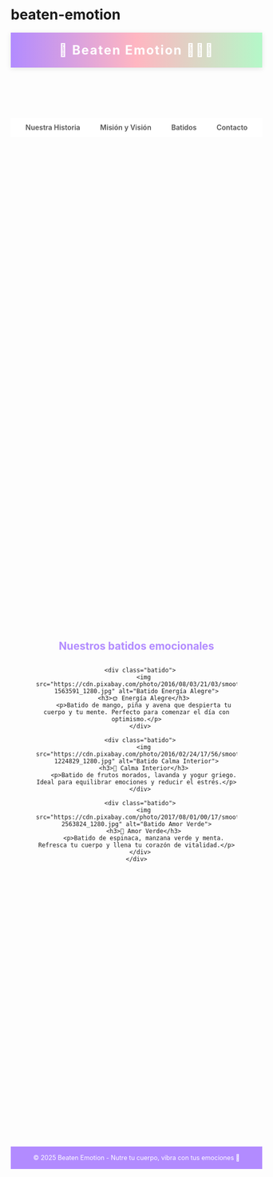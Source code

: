 # beaten-emotion
<!DOCTYPE html>
<html lang="es">
<head>
  <meta charset="UTF-8" />
  <meta name="viewport" content="width=device-width, initial-scale=1.0" />
  <title>Beaten Emotion - Batidos Nutricionales</title>
  <style>
    /* Colores principales */
    :root {
      --morado: #b28bff;
      --rosado: #ffb6c1;
      --verde: #b4f8c8;
      --blanco: #fff;
      --gris: #f7f7f7;
    }

    body {
      font-family: 'Poppins', sans-serif;
      margin: 0;
      background-color: var(--gris);
      color: #333;
    }

    header {
      background: linear-gradient(90deg, var(--morado), var(--rosado), var(--verde));
      padding: 20px;
      text-align: center;
      color: var(--blanco);
      font-size: 1.8em;
      font-weight: bold;
      letter-spacing: 2px;
      box-shadow: 0 2px 10px rgba(0,0,0,0.1);
    }

    nav {
      display: flex;
      justify-content: center;
      background-color: var(--blanco);
      padding: 10px 0;
    }

    nav a {
      text-decoration: none;
      color: #555;
      margin: 0 20px;
      font-weight: 600;
      transition: 0.3s;
    }

    nav a:hover {
      color: var(--morado);
    }

    section {
      padding: 50px 10%;
      text-align: center;
    }

    .historia, .mision-vision, .contacto {
      background-color: var(--blanco);
      border-radius: 20px;
      box-shadow: 0 4px 15px rgba(0,0,0,0.1);
      padding: 40px;
      animation: fadeIn 1.2s ease-in-out;
      margin-bottom: 50px;
    }

    .historia h2, .mision-vision h2, #productos h2, .contacto h2 {
      color: var(--morado);
      margin-bottom: 15px;
    }

    .productos {
      display: flex;
      justify-content: space-around;
      flex-wrap: wrap;
      gap: 30px;
    }

    .batido {
      background-color: var(--blanco);
      border-radius: 20px;
      width: 280px;
      box-shadow: 0 4px 15px rgba(0,0,0,0.1);
      transition: transform 0.3s;
      overflow: hidden;
    }

    .batido:hover {
      transform: scale(1.05);
    }

    .batido img {
      width: 100%;
      height: 200px;
      object-fit: cover;
      border-radius: 20px 20px 0 0;
    }

    .batido h3 {
      color: var(--morado);
      margin-top: 15px;
    }

    .batido p {
      padding: 0 15px 20px;
    }

    .mision-vision {
      background: linear-gradient(90deg, var(--verde), var(--rosado));
      color: #333;
    }

    .mision-vision .contenedor {
      display: flex;
      justify-content: space-around;
      flex-wrap: wrap;
      gap: 30px;
    }

    .mision, .vision {
      width: 300px;
      background-color: var(--blanco);
      border-radius: 20px;
      padding: 25px;
      box-shadow: 0 4px 15px rgba(0,0,0,0.1);
    }

    .mision h3, .vision h3 {
      color: var(--morado);
    }

    .contacto {
      background: linear-gradient(90deg, var(--verde), var(--rosado));
      color: #333;
    }

    form {
      display: flex;
      flex-direction: column;
      align-items: center;
      gap: 15px;
      margin-top: 20px;
    }

    input, textarea {
      width: 70%;
      padding: 10px;
      border-radius: 10px;
      border: none;
      outline: none;
      font-size: 1em;
    }

    button {
      background-color: var(--morado);
      color: var(--blanco);
      padding: 10px 25px;
      border: none;
      border-radius: 15px;
      cursor: pointer;
      font-size: 1em;
      transition: 0.3s;
    }

    button:hover {
      background-color: var(--rosado);
    }

    footer {
      background-color: var(--morado);
      color: var(--blanco);
      text-align: center;
      padding: 15px;
      font-size: 0.9em;
    }

    @keyframes fadeIn {
      from { opacity: 0; transform: translateY(30px); }
      to { opacity: 1; transform: translateY(0); }
    }
  </style>
</head>
<body>

  <header>🥤 Beaten Emotion 🩷💜💚</header>

  <nav>
    <a href="#historia">Nuestra Historia</a>
    <a href="#mision-vision">Misión y Visión</a>
    <a href="#productos">Batidos</a>
    <a href="#contacto">Contacto</a>
  </nav>

  <section id="historia" class="historia">
    <h2>Nuestra historia</h2>
    <p>
      En <strong>Beaten Emotion</strong> creemos que cada emoción puede transformarse en energía positiva. 
      Nuestros batidos nacen de la unión entre <em>nutrición, color y bienestar emocional</em>.  
      Comenzamos como un pequeño proyecto familiar que buscaba dar alegría a cada sorbo, 
      y hoy somos una comunidad que se alimenta con propósito.
    </p>
  </section>

  <section id="mision-vision" class="mision-vision">
    <h2>Nuestra Misión y Visión</h2>
    <div class="contenedor">
      <div class="mision">
        <h3>🌟 Misión</h3>
        <p>
          Brindar bienestar físico y emocional a través de batidos naturales que combinan 
          ingredientes saludables con colores y sabores que inspiran emociones positivas.
        </p>
      </div>
      <div class="vision">
        <h3>🌈 Visión</h3>
        <p>
          Ser reconocidos como la marca líder en batidos emocionales en Latinoamérica, 
          promoviendo una cultura de alimentación consciente, alegre y equilibrada.
        </p>
      </div>
    </div>
  </section>

  <section id="productos">
    <h2>Nuestros batidos emocionales</h2>
    <div class="productos">

      <div class="batido">
        <img src="https://cdn.pixabay.com/photo/2016/08/03/21/03/smoothie-1563591_1280.jpg" alt="Batido Energía Alegre">
        <h3>🌞 Energía Alegre</h3>
        <p>Batido de mango, piña y avena que despierta tu cuerpo y tu mente. Perfecto para comenzar el día con optimismo.</p>
      </div>

      <div class="batido">
        <img src="https://cdn.pixabay.com/photo/2016/02/24/17/56/smoothie-1224829_1280.jpg" alt="Batido Calma Interior">
        <h3>💜 Calma Interior</h3>
        <p>Batido de frutos morados, lavanda y yogur griego. Ideal para equilibrar emociones y reducir el estrés.</p>
      </div>

      <div class="batido">
        <img src="https://cdn.pixabay.com/photo/2017/08/01/00/17/smoothie-2563824_1280.jpg" alt="Batido Amor Verde">
        <h3>💚 Amor Verde</h3>
        <p>Batido de espinaca, manzana verde y menta. Refresca tu cuerpo y llena tu corazón de vitalidad.</p>
      </div>
    </div>
  </section>

  <section id="contacto" class="contacto">
    <h2>Contáctanos</h2>
    <p>¿Tienes dudas o quieres pedir tu batido emocional? Escríbenos 💌</p>
    <form>
      <input type="text" placeholder="Tu nombre" required>
      <input type="email" placeholder="Tu correo electrónico" required>
      <textarea rows="4" placeholder="Tu mensaje..."></textarea>
      <button type="submit">Enviar mensaje</button>
    </form>
  </section>

  <footer>
    © 2025 Beaten Emotion - Nutre tu cuerpo, vibra con tus emociones 🌈
  </footer>

</body>
</html>
